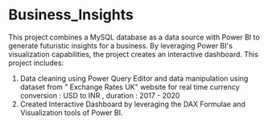 # Business_Insights

This project combines a MySQL database as a data source with Power BI to generate futuristic insights for a business. By leveraging Power BI's visualization capabilities, the project creates an interactive dashboard.
This project includes:
1. Data cleaning using Power Query Editor and data manipulation using dataset from " Exchange Rates UK" website for real time currency conversion : USD to INR , duration : 2017 - 2020
2. Created Interactive Dashboard by leveraging the DAX Formulae and Visualization tools of Power BI.

